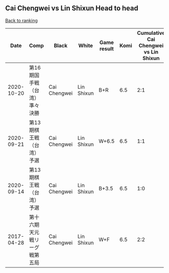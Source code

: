 ## Cai Chengwei vs Lin Shixun Head to head

[Back to ranking](../../index.md)




| **Date** | **Comp** | **Black** | **White** | **Game result** | **Komi** | **Cumulative Cai Chengwei vs Lin Shixun** | **Cai Chengwei streak** | **Lin Shixun streak** | 
| --- | --- | --- | --- | --- | --- | --- | --- | --- |
| 2020-10-20 | 第16期国手戦（台湾）準々決勝 | Cai Chengwei | Lin Shixun | B+R | 6.5 | 2:1 | 1 | 0 | 
| 2020-09-21 | 第13期棋王戦（台湾）予選 | Cai Chengwei | Lin Shixun | W+6.5 | 6.5 | 1:1 | 0 | 1 | 
| 2020-09-14 | 第13期棋王戦（台湾）予選 | Cai Chengwei | Lin Shixun | B+3.5 | 6.5 | 1:0 | 1 | 0 | 
| 2017-04-28 | 第十六期天元戦リーグ戦第五局 | Cai Chengwei | Lin Shixun | W+F | 6.5 | 2:2 | 0 | 1 |





